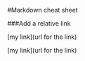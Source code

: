 #Markdown cheat sheet

###Add a relative link

[my link](url for the link)

\[my link](url for the link)
